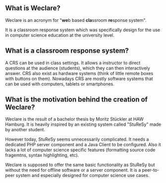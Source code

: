 ## What is Weclare?

Weclare is an acronym for "**we**b based **cla**ssroom **re**sponse system".

It is a classroom response system which was specifically design for the use in computer science education at the university level.

## What is a classroom response system?

A CRS can be used in class settings. It allows a instructor to direct questions at the audience (students), which they can then interactively answer. CRS also exist as hardware systems (think of little remote boxes with buttons on them). Nowadays CRS are mostly software systems that can be used with computers, tablets or smartphones.

## What is the motivation behind the creation of Weclare?

Weclare is the result of a bachelor thesis by Moritz Stückler at HAW Hamburg. It is heavily inspired by an existing system called "StuReSy" made by another student.

However today, StuReSy seems unnecessarily complicated. It needs a dedicated PHP server component and a Java Client to be configured. Also it lacks a lot of computer science specific features (formatting source code fragemtns, syntax highlighting, etc).

Weclare is supposed to offer the same basic functionality as StuReSy but without the need for offline software or a server component. It is a peer-to-peer system and especially designed for computer science use cases.
